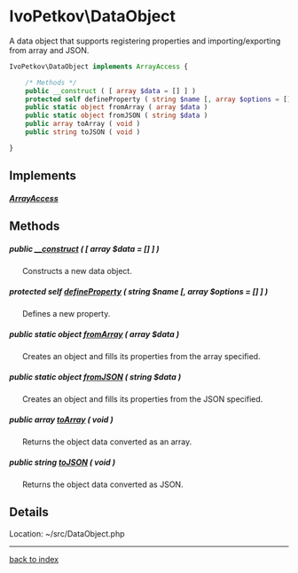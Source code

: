 # IvoPetkov\DataObject

A data object that supports registering properties and importing/exporting from array and JSON.

```php
IvoPetkov\DataObject implements ArrayAccess {

	/* Methods */
	public __construct ( [ array $data = [] ] )
	protected self defineProperty ( string $name [, array $options = [] ] )
	public static object fromArray ( array $data )
	public static object fromJSON ( string $data )
	public array toArray ( void )
	public string toJSON ( void )

}
```

## Implements

##### [ArrayAccess](http://php.net/manual/en/class.arrayaccess.php)

## Methods

##### public [__construct](ivopetkov.dataobject.__construct.method.md) ( [ array $data = [] ] )

&nbsp;&nbsp;&nbsp;&nbsp;&nbsp;&nbsp;Constructs a new data object.

##### protected self [defineProperty](ivopetkov.dataobject.defineproperty.method.md) ( string $name [, array $options = [] ] )

&nbsp;&nbsp;&nbsp;&nbsp;&nbsp;&nbsp;Defines a new property.

##### public static object [fromArray](ivopetkov.dataobject.fromarray.method.md) ( array $data )

&nbsp;&nbsp;&nbsp;&nbsp;&nbsp;&nbsp;Creates an object and fills its properties from the array specified.

##### public static object [fromJSON](ivopetkov.dataobject.fromjson.method.md) ( string $data )

&nbsp;&nbsp;&nbsp;&nbsp;&nbsp;&nbsp;Creates an object and fills its properties from the JSON specified.

##### public array [toArray](ivopetkov.dataobject.toarray.method.md) ( void )

&nbsp;&nbsp;&nbsp;&nbsp;&nbsp;&nbsp;Returns the object data converted as an array.

##### public string [toJSON](ivopetkov.dataobject.tojson.method.md) ( void )

&nbsp;&nbsp;&nbsp;&nbsp;&nbsp;&nbsp;Returns the object data converted as JSON.

## Details

Location: ~/src/DataObject.php

---

[back to index](index.md)

